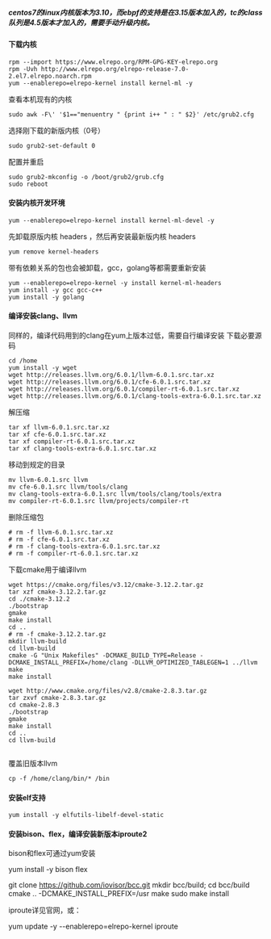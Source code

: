 ##### centos7的linux内核版本为3.10，而ebpf的支持是在3.15版本加入的，tc的class队列是4.5版本才加入的，需要手动升级内核。

#### 下载内核
```
rpm --import https://www.elrepo.org/RPM-GPG-KEY-elrepo.org
rpm -Uvh http://www.elrepo.org/elrepo-release-7.0-2.el7.elrepo.noarch.rpm
yum --enablerepo=elrepo-kernel install kernel-ml -y
```
查看本机现有的内核
```
sudo awk -F\' '$1=="menuentry " {print i++ " : " $2}' /etc/grub2.cfg
```

选择刚下载的新版内核（0号）
```
sudo grub2-set-default 0
```

配置并重启
```
sudo grub2-mkconfig -o /boot/grub2/grub.cfg
sudo reboot
```
#### 安装内核开发环境
```
yum --enablerepo=elrepo-kernel install kernel-ml-devel -y
```

先卸载原版内核 headers ，然后再安装最新版内核 headers
```
yum remove kernel-headers
```
带有依赖关系的包也会被卸载，gcc，golang等都需要重新安装
```
yum --enablerepo=elrepo-kernel -y install kernel-ml-headers
yum install -y gcc gcc-c++
yum install -y golang
```
#### 编译安装clang、llvm

同样的，编译代码用到的clang在yum上版本过低，需要自行编译安装
下载必要源码
```
cd /home
yum install -y wget
wget http://releases.llvm.org/6.0.1/llvm-6.0.1.src.tar.xz
wget http://releases.llvm.org/6.0.1/cfe-6.0.1.src.tar.xz
wget http://releases.llvm.org/6.0.1/compiler-rt-6.0.1.src.tar.xz
wget http://releases.llvm.org/6.0.1/clang-tools-extra-6.0.1.src.tar.xz
```
解压缩
```
tar xf llvm-6.0.1.src.tar.xz
tar xf cfe-6.0.1.src.tar.xz
tar xf compiler-rt-6.0.1.src.tar.xz
tar xf clang-tools-extra-6.0.1.src.tar.xz
```
移动到规定的目录
```
mv llvm-6.0.1.src llvm
mv cfe-6.0.1.src llvm/tools/clang
mv clang-tools-extra-6.0.1.src llvm/tools/clang/tools/extra
mv compiler-rt-6.0.1.src llvm/projects/compiler-rt
```
删除压缩包
```
# rm -f llvm-6.0.1.src.tar.xz
# rm -f cfe-6.0.1.src.tar.xz
# rm -f clang-tools-extra-6.0.1.src.tar.xz
# rm -f compiler-rt-6.0.1.src.tar.xz
```

下载cmake用于编译llvm
```
wget https://cmake.org/files/v3.12/cmake-3.12.2.tar.gz
tar xzf cmake-3.12.2.tar.gz
cd ./cmake-3.12.2
./bootstrap
gmake
make install
cd ..
# rm -f cmake-3.12.2.tar.gz
mkdir llvm-build
cd llvm-build
cmake -G "Unix Makefiles" -DCMAKE_BUILD_TYPE=Release -DCMAKE_INSTALL_PREFIX=/home/clang -DLLVM_OPTIMIZED_TABLEGEN=1 ../llvm
make
make install
```


```
wget http://www.cmake.org/files/v2.8/cmake-2.8.3.tar.gz
tar zxvf cmake-2.8.3.tar.gz
cd cmake-2.8.3
./bootstrap
gmake
make install
cd ..
cd llvm-build


```


覆盖旧版本llvm
```
cp -f /home/clang/bin/* /bin
```
#### 安装elf支持
```
yum install -y elfutils-libelf-devel-static
```
#### 安装bison、flex，编译安装新版本iproute2

bison和flex可通过yum安装

yum install -y bison flex

git clone https://github.com/iovisor/bcc.git
mkdir bcc/build; cd bcc/build
cmake .. -DCMAKE_INSTALL_PREFIX=/usr
make
sudo make install

iproute详见官网，或：

yum update -y --enablerepo=elrepo-kernel iproute
